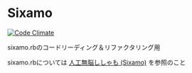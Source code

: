 Sixamo
======

[![Code Climate](https://codeclimate.com/github/hadzimme/sixamo/badges/gpa.svg)][gpa]

[gpa]: https://codeclimate.com/github/hadzimme/sixamo

sixamo.rbのコードリーディング＆リファクタリング用

sixamo.rbについては [人工無脳ししゃも (Sixamo)](http://yowaken.dip.jp/sixamo/ "人工無脳ししゃも (Sixamo)") を参照のこと
